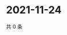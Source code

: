 # 2021-11-24

共 0 条

<!-- BEGIN WEIBO -->
<!-- 最后更新时间 Wed Nov 24 2021 15:00:45 GMT+0800 (China Standard Time) -->

<!-- END WEIBO -->
